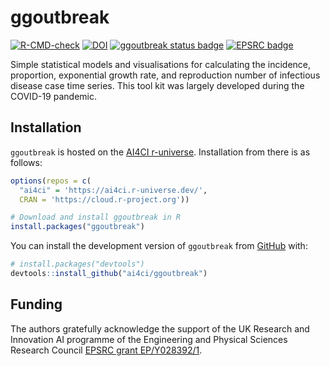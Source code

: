 # ggoutbreak

<!-- badges: start -->
[![R-CMD-check](https://github.com/ai4ci/ggoutbreak/actions/workflows/R-CMD-check.yaml/badge.svg)](https://github.com/ai4ci/ggoutbreak/actions/workflows/R-CMD-check.yaml)
[![DOI](https://zenodo.org/badge/836807064.svg)](https://zenodo.org/doi/10.5281/zenodo.13165560)
[![ggoutbreak status badge](https://ai4ci.r-universe.dev/badges/ggoutbreak)](https://ai4ci.r-universe.dev)
[![EPSRC badge](https://img.shields.io/badge/EPSRC%20grant-EP%2FY028392%2F1-05acb5)](https://gow.epsrc.ukri.org/NGBOViewGrant.aspx?GrantRef=EP/Y028392/1)

<!-- badges: end -->


Simple statistical models and visualisations for calculating the 
incidence, proportion, exponential growth rate, and reproduction number of 
infectious disease case time series. This tool kit was largely developed during 
the COVID-19 pandemic.

## Installation

`ggoutbreak` is hosted on the [AI4CI r-universe](https://ai4ci.r-universe.dev/).
Installation from there is as follows:

``` r
options(repos = c(
  "ai4ci" = 'https://ai4ci.r-universe.dev/',
  CRAN = 'https://cloud.r-project.org'))

# Download and install ggoutbreak in R
install.packages("ggoutbreak")
```

You can install the development version of `ggoutbreak` from
[GitHub](https://github.com/ai4ci/ggoutbreak) with:

``` r
# install.packages("devtools")
devtools::install_github("ai4ci/ggoutbreak")
```

## Funding

The authors gratefully acknowledge the support of the UK Research and Innovation
AI programme of the Engineering and Physical Sciences Research Council [EPSRC
grant EP/Y028392/1](https://gow.epsrc.ukri.org/NGBOViewGrant.aspx?GrantRef=EP/Y028392/1).
